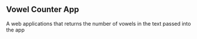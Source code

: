## Vowel Counter App

A web applications that returns the number of vowels in the text passed into the app